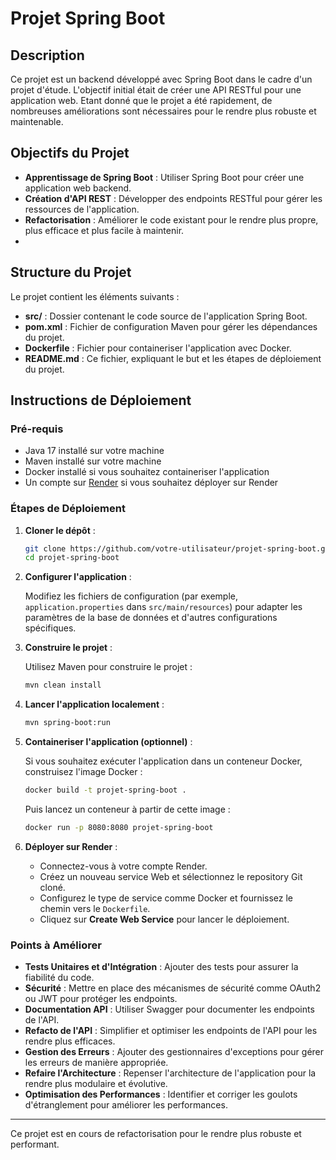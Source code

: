 # Projet Spring Boot

## Description

Ce projet est un backend développé avec Spring Boot dans le cadre d'un projet d'étude. L'objectif initial était de créer une API RESTful pour une application web. 
Etant donné que le projet a été rapidement, de nombreuses améliorations sont nécessaires pour le rendre plus robuste et maintenable.

## Objectifs du Projet

- **Apprentissage de Spring Boot** : Utiliser Spring Boot pour créer une application web backend.
- **Création d'API REST** : Développer des endpoints RESTful pour gérer les ressources de l'application.
- **Refactorisation** : Améliorer le code existant pour le rendre plus propre, plus efficace et plus facile à maintenir.
- 

## Structure du Projet

Le projet contient les éléments suivants :

- **src/** : Dossier contenant le code source de l'application Spring Boot.
- **pom.xml** : Fichier de configuration Maven pour gérer les dépendances du projet.
- **Dockerfile** : Fichier pour containeriser l'application avec Docker.
- **README.md** : Ce fichier, expliquant le but et les étapes de déploiement du projet.

## Instructions de Déploiement

### Pré-requis

- Java 17 installé sur votre machine
- Maven installé sur votre machine
- Docker installé si vous souhaitez containeriser l'application
- Un compte sur [Render](https://render.com) si vous souhaitez déployer sur Render

### Étapes de Déploiement

1. **Cloner le dépôt** :

    ```bash
    git clone https://github.com/votre-utilisateur/projet-spring-boot.git
    cd projet-spring-boot
    ```

2. **Configurer l'application** :

   Modifiez les fichiers de configuration (par exemple, `application.properties` dans `src/main/resources`) pour adapter les paramètres de la base de données et d'autres configurations spécifiques.

3. **Construire le projet** :

   Utilisez Maven pour construire le projet :

    ```bash
    mvn clean install
    ```

4. **Lancer l'application localement** :

    ```bash
    mvn spring-boot:run
    ```

5. **Containeriser l'application (optionnel)** :

   Si vous souhaitez exécuter l'application dans un conteneur Docker, construisez l'image Docker :

    ```bash
    docker build -t projet-spring-boot .
    ```

   Puis lancez un conteneur à partir de cette image :

    ```bash
    docker run -p 8080:8080 projet-spring-boot
    ```

6. **Déployer sur Render** :

    - Connectez-vous à votre compte Render.
    - Créez un nouveau service Web et sélectionnez le repository Git cloné.
    - Configurez le type de service comme Docker et fournissez le chemin vers le `Dockerfile`.
    - Cliquez sur **Create Web Service** pour lancer le déploiement.

### Points à Améliorer

- **Tests Unitaires et d'Intégration** : Ajouter des tests pour assurer la fiabilité du code.
- **Sécurité** : Mettre en place des mécanismes de sécurité comme OAuth2 ou JWT pour protéger les endpoints.
- **Documentation API** : Utiliser Swagger pour documenter les endpoints de l'API.
- **Refacto de l'API** : Simplifier et optimiser les endpoints de l'API pour les rendre plus efficaces.
- **Gestion des Erreurs** : Ajouter des gestionnaires d'exceptions pour gérer les erreurs de manière appropriée.
- **Refaire l'Architecture** : Repenser l'architecture de l'application pour la rendre plus modulaire et évolutive.
- **Optimisation des Performances** : Identifier et corriger les goulots d'étranglement pour améliorer les performances.


---

Ce projet est en cours de refactorisation pour le rendre plus robuste et performant.
